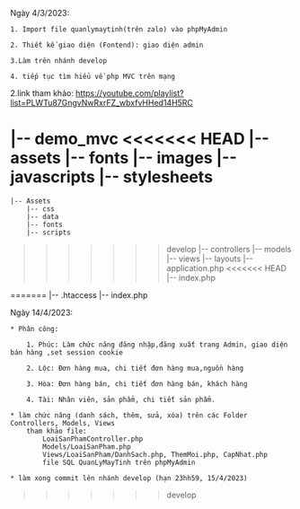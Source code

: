 
Ngày 4/3/2023: 

    1. Import file quanlymaytinh(trên zalo) vào phpMyAdmin
    
    2. Thiết kế giao diện (Fontend): giao diện admin 

    3.Làm trên nhánh develop
    
    4. tiếp tục tìm hiểu về php MVC trên mạng


2.link tham khảo: https://youtube.com/playlist?list=PLWTu87GngvNwRxrFZ_wbxfvHHed14H5RC
 
|-- demo_mvc
<<<<<<< HEAD
    |-- assets
        |-- fonts
        |-- images
        |-- javascripts
        |-- stylesheets
=======
    |-- Assets
        |-- css
        |-- data
        |-- fonts
        |-- scripts
>>>>>>> develop
    |-- controllers
    |-- models
    |-- views
        |-- layouts
            |-- application.php
<<<<<<< HEAD
    |-- index.php

=======
    |-- .htaccess
    |-- index.php

Ngày 14/4/2023: 

    * Phân công:

        1. Phúc: Làm chức năng đăng nhập,đăng xuất trang Admin, giao diện bán hàng ,set session cookie
        
        2. Lộc: Đơn hàng mua, chi tiết đơn hàng mua,nguồn hàng

        3. Hòa: Đơn hàng bán, chi tiết đơn hàng bán, khách hàng
        
        4. Tài: Nhân viên, sản phẩm, chi tiết sản phẩm.

    * làm chức năng (danh sách, thêm, sửa, xóa) trên các Folder Controllers, Models, Views 
        tham khảo file:
            LoaiSanPhamController.php
            Models/LoaiSanPham.php
            Views/LoaiSanPham/DanhSach.php, ThemMoi.php, CapNhat.php
            file SQL QuanLyMayTinh trên phpMyAdmin

    * làm xong commit lên nhánh develop (hạn 23hh59, 15/4/2023)
    



>>>>>>> develop
